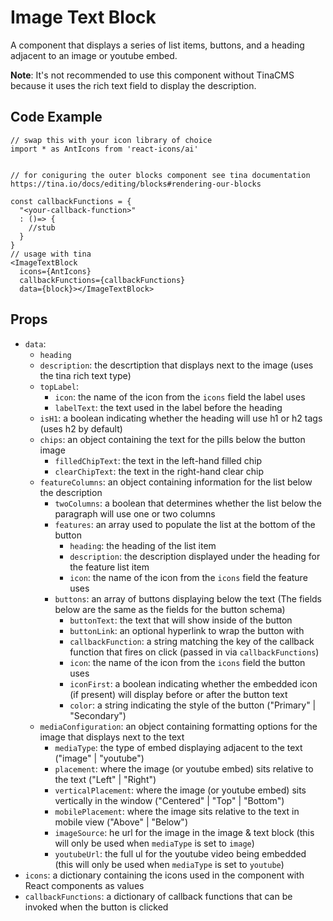 # Image Text Block

A component that displays a series of list items, buttons, and a heading adjacent to an image or youtube embed.

**Note**: It's not recommended to use this component without TinaCMS because it uses the rich text field to display the description.

## Code Example

```tsx
// swap this with your icon library of choice
import * as AntIcons from 'react-icons/ai'


// for coniguring the outer blocks component see tina documentation https://tina.io/docs/editing/blocks#rendering-our-blocks

const callbackFunctions = {
  "<your-callback-function>"
  : ()=> {
    //stub
  }
}
// usage with tina
<ImageTextBlock
  icons={AntIcons}
  callbackFunctions={callbackFunctions}
  data={block}></ImageTextBlock>
```

## Props

- `data`:
  - `heading`
  - `description`: the descrtiption that displays next to the image (uses the tina rich text type)
  - `topLabel`:
    - `icon`: the name of the icon from the `icons` field the label uses
    - `labelText`: the text used in the label before the heading
  - `isH1`: a boolean indicating whether the heading will use h1 or h2 tags (uses h2 by default)
  - `chips`: an object containing the text for the pills below the button image
    - `filledChipText`: the text in the left-hand filled chip
    - `clearChipText`: the text in the right-hand clear chip
  - `featureColumns`: an object containing information for the list below the description
    - `twoColumns`: a boolean that determines whether the list below the paragraph will use one or two columns
    - `features`: an array used to populate the list at the bottom of the button
      - `heading`: the heading of the list item
      - `description`: the description displayed under the heading for the feature list item
      - `icon`: the name of the icon from the `icons` field the feature uses
    - `buttons`: an array of buttons displaying below the text (The fields below are the same as the fields for the button schema)
      - `buttonText`: the text that will show inside of the button
      - `buttonLink`: an optional hyperlink to wrap the button with
      - `callbackFunction`: a string matching the key of the callback function that fires on click (passed in via `callbackFunctions`)
      - `icon`: the name of the icon from the `icons` field the button uses
      - `iconFirst`: a boolean indicating whether the embedded icon (if present) will display before or after the button text
      - `color`: a string indicating the style of the button ("Primary" | "Secondary")
  - `mediaConfiguration`: an object containing formatting options for the image that displays next to the text
    - `mediaType`: the type of embed displaying adjacent to the text ("image" | "youtube")
    - `placement`: where the image (or youtube embed) sits relative to the text ("Left" | "Right")
    - `verticalPlacement`: where the image (or youtube embed) sits vertically in the window ("Centered" | "Top" | "Bottom")
    - `mobilePlacement`: where the image sits relative to the text in mobile view ("Above" | "Below")
    - `imageSource`: he url for the image in the image & text block (this will only be used when `mediaType` is set to `image`)
    - `youtubeUrl`: the full ul for the youtube video being embedded (this will only be used when `mediaType` is set to `youtube`)
- `icons`: a dictionary containing the icons used in the component with React components as values
- `callbackFunctions`: a dictionary of callback functions that can be invoked when the button is clicked
